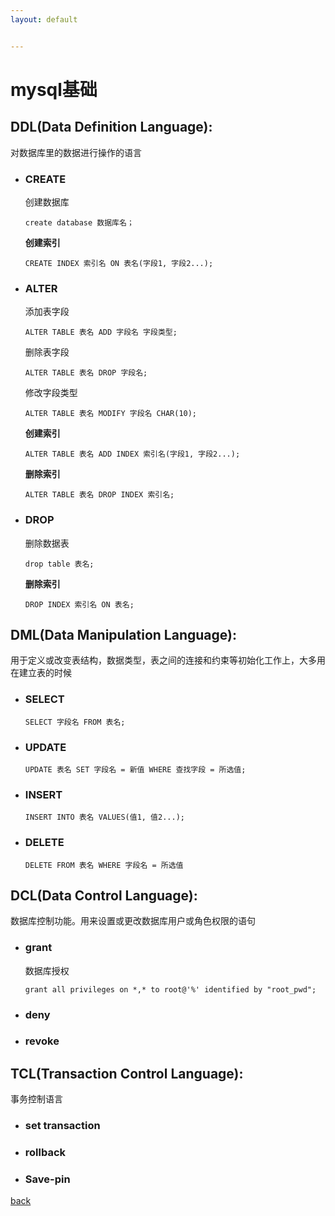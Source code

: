 ```yaml
---
layout: default


---
```


# mysql基础

## DDL(Data Definition Language):

对数据库里的数据进行操作的语言

- ### CREATE

  创建数据库

  `create database 数据库名；`

  **创建索引**

  `CREATE INDEX 索引名 ON 表名(字段1, 字段2...);`

- ### ALTER

  添加表字段

  `ALTER TABLE 表名 ADD 字段名 字段类型;`

  删除表字段

  `ALTER TABLE 表名 DROP 字段名;`

  修改字段类型

  `ALTER TABLE 表名 MODIFY 字段名 CHAR(10);`

  **创建索引**

  `ALTER TABLE 表名 ADD INDEX 索引名(字段1, 字段2...);`

  **删除索引**

  `ALTER TABLE 表名 DROP INDEX 索引名;`

- ### DROP

  删除数据表

  `drop table 表名;`

  **删除索引**

  `DROP INDEX 索引名 ON 表名;`

  

## DML(Data Manipulation Language):

用于定义或改变表结构，数据类型，表之间的连接和约束等初始化工作上，大多用在建立表的时候

- ### SELECT

  `SELECT 字段名 FROM 表名;`

- ### UPDATE

  `UPDATE 表名 SET 字段名 = 新值 WHERE 查找字段 = 所选值;`

- ### INSERT

  `INSERT INTO 表名 VALUES(值1, 值2...);`

- ### DELETE

  `DELETE FROM 表名 WHERE 字段名 = 所选值`

## DCL(Data Control Language):

数据库控制功能。用来设置或更改数据库用户或角色权限的语句

- ### grant

  数据库授权

  `grant all privileges on *,* to root@'%' identified by "root_pwd";`

- ### deny

- ### revoke

## TCL(Transaction Control Language):

事务控制语言

- ### set transaction

- ### rollback

- ### Save-pin

[back](../)

